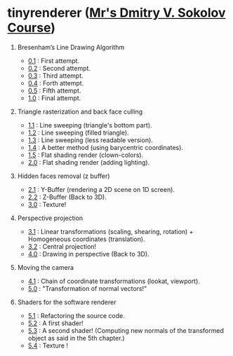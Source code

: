 # tinyrenderer ([Mr's Dmitry V. Sokolov Course](https://github.com/ssloy/tinyrenderer/wiki))

1. Bresenham’s Line Drawing Algorithm
    * [0.1](https://github.com/sT4R3K/tinyrenderer/tree/0.1) : First attempt.
    * [0.2](https://github.com/sT4R3K/tinyrenderer/tree/0.2) : Second attempt.
    * [0.3](https://github.com/sT4R3K/tinyrenderer/tree/0.3) : Third attempt.
    * [0.4](https://github.com/sT4R3K/tinyrenderer/tree/0.4) : Forth attempt.
    * [0.5](https://github.com/sT4R3K/tinyrenderer/tree/0.5) : Fifth attempt.
    * [1.0](https://github.com/sT4R3K/tinyrenderer/tree/1.0) : Final attempt.

2. Triangle rasterization and back face culling
   * [1.1](https://github.com/sT4R3K/tinyrenderer/tree/1.1) : Line sweeping (triangle's bottom part).
   * [1.2](https://github.com/sT4R3K/tinyrenderer/tree/1.2) : Line sweeping (filled triangle).
   * [1.3](https://github.com/sT4R3K/tinyrenderer/tree/1.3) : Line sweeping (less readable version).
   * [1.4](https://github.com/sT4R3K/tinyrenderer/tree/1.4) : A better method (using barycentric coordinates).
   * [1.5](https://github.com/sT4R3K/tinyrenderer/tree/1.5) : Flat shading render (clown-colors).
   * [2.0](https://github.com/sT4R3K/tinyrenderer/tree/2.0) : Flat shading render (adding lighting).

3. Hidden faces removal (z buffer)
   * [2.1](https://github.com/sT4R3K/tinyrenderer/tree/2.1) : Y-Buffer (rendering a 2D scene on 1D screen).
   * [2.2](https://github.com/sT4R3K/tinyrenderer/tree/2.2) : Z-Buffer (Back to 3D).
   * [3.0](https://github.com/sT4R3K/tinyrenderer/tree/3.0) : Texture!
   
4. Perspective projection
   * [3.1](https://github.com/sT4R3K/tinyrenderer/tree/3.1) : Linear transformations (scaling, shearing, rotation) + Homogeneous coordinates (translation).
   * [3.2](https://github.com/sT4R3K/tinyrenderer/tree/3.2) : Central projection!
   * [4.0](https://github.com/sT4R3K/tinyrenderer/tree/4.0) : Drawing in perspective (Back to 3D).

5. Moving the camera   
   * [4.1](https://github.com/sT4R3K/tinyrenderer/tree/4.1) : Chain of coordinate transformations (lookat, viewport).
   * [5.0](https://github.com/sT4R3K/tinyrenderer/tree/5.0) : "Transformation of normal vectors!"
   
6. Shaders for the software renderer
   * [5.1](https://github.com/sT4R3K/tinyrenderer/tree/5.1) : Refactoring the source code.
   * [5.2](https://github.com/sT4R3K/tinyrenderer/tree/5.2) : A first shader!
   * [5.3](https://github.com/sT4R3K/tinyrenderer/tree/5.3) : A second shader! (Computing new normals of the transformed object as said in the 5th chapter.)
   * [5.4](https://github.com/sT4R3K/tinyrenderer/tree/5.4) : Texture !
